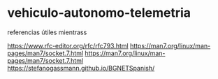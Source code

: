 # vehiculo-autonomo-telemetria

referencias útiles mientrass

https://www.rfc-editor.org/rfc/rfc793.html
https://man7.org/linux/man-pages/man7/socket.7.html
https://man7.org/linux/man-pages/man7/socket.7.html
https://stefanogassmann.github.io/BGNETSpanish/